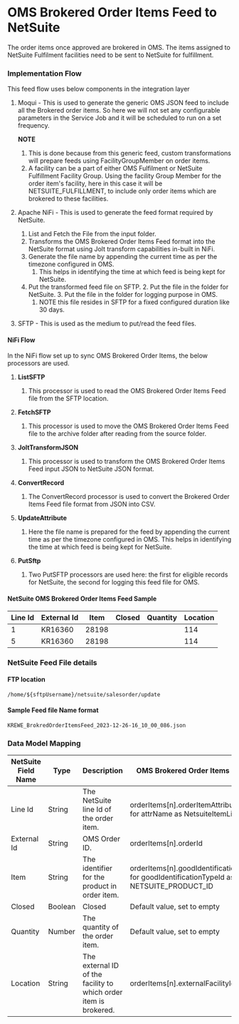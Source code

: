 # OMS Brokered Order Items Feed to NetSuite

The order items once approved are brokered in OMS. The items assigned to NetSuite Fulfilment facilities 
need to be sent to NetSuite for fulfillment.

### Implementation Flow

This feed flow uses below components in the integration layer
1. Moqui - This is used to generate the generic OMS JSON feed to include all the Brokered order items.
   So here we will not set any configurable parameters in the Service Job and it will be scheduled to run on a set frequency.
   
   **NOTE**
   1. This is done because from this generic feed, custom transformations will prepare feeds using 
   FacilityGroupMember on order items.
   2. A facility can be a part of either OMS Fulfilment or NetSuite Fulfillment Facility Group. Using 
   the facility Group Member for the order item's facility, here in this case it will be NETSUITE_FULFILLMENT, 
   to include only order items which are brokered to these facilities.
   
2. Apache NiFi - This is used to generate the feed format required by NetSuite.
   1. List and Fetch the File from the input folder.
   2. Transforms the OMS Brokered Order Items Feed format into the NetSuite format using Jolt 
   transform capabilities in-built in NiFi.
   3. Generate the file name by appending the current time as per the timezone configured in OMS.
      1. This helps in identifying the time at which feed is being kept for NetSuite.
   4. Put the transformed feed file on SFTP.
      2. Put the file in the folder for NetSuite.
      3. Put the file in the folder for logging purpose in OMS.
         1. NOTE this file resides in SFTP for a fixed configured duration like 30 days.
            
3. SFTP - This is used as the medium to put/read the feed files.

#### NiFi Flow

In the NiFi flow set up to sync OMS Brokered Order Items, the below processors are used.

1. **ListSFTP**
   1. This processor is used to read the OMS Brokered Order Items Feed file from the SFTP location.
       
2. **FetchSFTP**
   1. This processor is used to move the OMS Brokered Order Items Feed file to the archive folder after reading from the source folder.
       
3. **JoltTransformJSON**
   1. This processor is used to transform the OMS Brokered Order Items Feed input JSON to NetSuite JSON format.
       
4. **ConvertRecord**
   1. The ConvertRecord processor is used to convert the Brokered Order Items Feed file format from JSON into CSV.
       
5. **UpdateAttribute**
   1. Here the file name is prepared for the feed by appending the current time as per the timezone configured in OMS.
   This helps in identifying the time at which feed is being kept for NetSuite.
       
6. **PutSftp**
   1. Two PutSFTP processors are used here: the first for eligible records for NetSuite, the second for logging this feed file for OMS.


#### NetSuite OMS Brokered Order Items Feed Sample

| Line Id | External Id | Item  | Closed | Quantity | Location |
|---------|-------------|-------|--------|----------|----------|
| 1       | KR16360     | 28198 |        |          | 114      |
| 5       | KR16360     | 28198 |        |          | 114      |


### NetSuite Feed File details

#### FTP location

```text
/home/${sftpUsername}/netsuite/salesorder/update
```

#### Sample Feed file Name format

```text
KREWE_BrokredOrderItemsFeed_2023-12-26-16_10_00_086.json
```

### Data Model Mapping

| NetSuite Field Name | Type    | Description                                                            | OMS Brokered Order Items Feed Mapping                                                            |
|---------------------|---------|------------------------------------------------------------------------|--------------------------------------------------------------------------------------------------|
| Line Id             | String  | The NetSuite line Id of the order item.                                | orderItems[n].orderItemAttributes[m].attrValue for attrName as NetsuiteItemLineId                |
| External Id         | String  | OMS Order ID.                                                          | orderItems[n].orderId                                                                            |
| Item                | String  | The identifier for the product in order item.                          | orderItems[n].goodIdentifications[m].idValue for goodIdentificationTypeId as NETSUITE_PRODUCT_ID |
| Closed              | Boolean | Closed                                                                 | Default value, set to empty                                                                      |
| Quantity            | Number  | The quantity of the order item.                                        | Default value, set to empty                                                                      |
| Location            | String  | The external ID of the facility to which order item is brokered.       | orderItems[n].externalFacilityId                                                                 |
